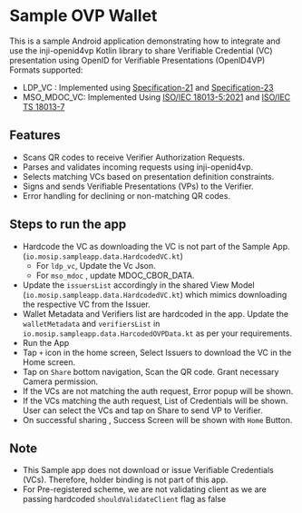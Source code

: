 # Sample OVP Wallet

This is a sample Android application demonstrating how to integrate and use the inji-openid4vp Kotlin library to share Verifiable Credential (VC) presentation using OpenID for Verifiable Presentations (OpenID4VP) 
Formats supported:  
- LDP_VC : Implemented using [Specification-21](https://openid.net/specs/openid-4-verifiable-presentations-1_0-21.html) and [Specification-23](https://openid.net/specs/openid-4-verifiable-presentations-1_0-23.html)
- MSO_MDOC_VC: Implemented Using [ISO/IEC 18013-5:2021](https://www.iso.org/standard/69084.html) and [ISO/IEC TS 18013-7](https://www.iso.org/standard/82772.html)

## Features

- Scans QR codes to receive Verifier Authorization Requests.
- Parses and validates incoming requests using inji-openid4vp.
- Selects matching VCs based on presentation definition constraints.
- Signs and sends Verifiable Presentations (VPs) to the Verifier.
- Error handling for declining or non-matching QR codes.

## Steps to run the app
- Hardcode the VC as downloading the VC is not part of the Sample App. (`io.mosip.sampleapp.data.HardcodedVC.kt`)
  - For `ldp_vc`, Update the Vc Json.
  - For `mso_mdoc` , update MDOC_CBOR_DATA.
- Update the `issuersList` accordingly in the shared View Model (`io.mosip.sampleapp.data.HardcodedVC.kt`) which mimics downloading the respective VC from the Issuer.
- Wallet Metadata and Verifiers list are hardcoded in the app. Update the `walletMetadata` and `verifiersList` in `io.mosip.sampleapp.data.HarcodedOVPData.kt` as per your requirements.
- Run the App
- Tap `+` icon in the home screen, Select Issuers to download the VC in the Home screen.
- Tap on `Share` bottom navigation, Scan the QR code. Grant necessary Camera permission. 
- If the VCs are not matching the auth request, Error popup will be shown.
- If the VCs matching the auth request, List of Credentials will be shown. User can select the VCs and tap on Share to send VP to Verifier.
- On successful sharing , Success Screen will be shown with `Home` Button. 

## Note
- This Sample app does not download or issue Verifiable Credentials (VCs). Therefore, holder binding is not part of this app.
- For Pre-registered scheme, we are not validating client as we are passing hardcoded `shouldValidateClient` flag as false
